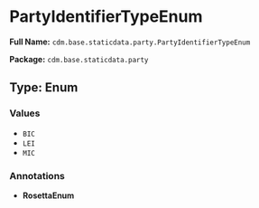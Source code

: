 # PartyIdentifierTypeEnum

**Full Name:** `cdm.base.staticdata.party.PartyIdentifierTypeEnum`

**Package:** `cdm.base.staticdata.party`

## Type: Enum

### Values

- `BIC`
- `LEI`
- `MIC`
### Annotations

- **RosettaEnum**

